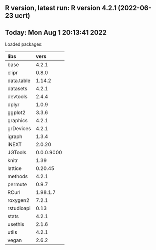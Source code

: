 ## R version, latest run: R version 4.2.1 (2022-06-23 ucrt)

## Today:  Mon Aug  1 20:13:41 2022

Loaded packages:

|libs       |vers       |
|:----------|:----------|
|base       |4.2.1      |
|clipr      |0.8.0      |
|data.table |1.14.2     |
|datasets   |4.2.1      |
|devtools   |2.4.4      |
|dplyr      |1.0.9      |
|ggplot2    |3.3.6      |
|graphics   |4.2.1      |
|grDevices  |4.2.1      |
|igraph     |1.3.4      |
|iNEXT      |2.0.20     |
|JGTools    |0.0.0.9000 |
|knitr      |1.39       |
|lattice    |0.20.45    |
|methods    |4.2.1      |
|permute    |0.9.7      |
|RCurl      |1.98.1.7   |
|roxygen2   |7.2.1      |
|rstudioapi |0.13       |
|stats      |4.2.1      |
|usethis    |2.1.6      |
|utils      |4.2.1      |
|vegan      |2.6.2      |
